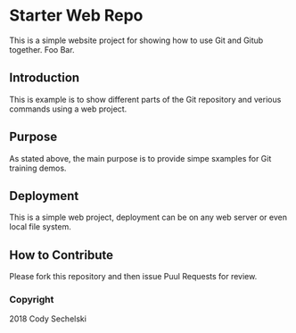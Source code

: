 # Starter Web Repo

This is a simple website project for showing how to use Git and Gitub together. Foo Bar.

## Introduction

This is example is to show different parts of the Git repository and verious commands using a web project.

## Purpose

As stated above, the main purpose is to provide simpe sxamples for Git training demos.

## Deployment

This is a simple web project, deployment can be on any web server or even local file system.

## How to Contribute

Please fork this repository and then issue Puul Requests for review.

### Copyright

2018 Cody Sechelski